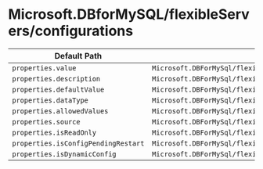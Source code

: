 # Microsoft.DBforMySQL/flexibleServers/configurations

| Default Path | Alias |
|---|---|
| `properties.value` | `Microsoft.DBForMySql/flexibleServers/configurations/value` |
| `properties.description` | `Microsoft.DBForMySql/flexibleServers/configurations/description` |
| `properties.defaultValue` | `Microsoft.DBForMySql/flexibleServers/configurations/defaultValue` |
| `properties.dataType` | `Microsoft.DBForMySql/flexibleServers/configurations/dataType` |
| `properties.allowedValues` | `Microsoft.DBForMySql/flexibleServers/configurations/allowedValues` |
| `properties.source` | `Microsoft.DBForMySql/flexibleServers/configurations/source` |
| `properties.isReadOnly` | `Microsoft.DBForMySql/flexibleServers/configurations/isReadOnly` |
| `properties.isConfigPendingRestart` | `Microsoft.DBForMySql/flexibleServers/configurations/isConfigPendingRestart` |
| `properties.isDynamicConfig` | `Microsoft.DBForMySql/flexibleServers/configurations/isDynamicConfig` |


